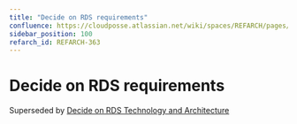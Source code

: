 ```yaml
---
title: "Decide on RDS requirements"
confluence: https://cloudposse.atlassian.net/wiki/spaces/REFARCH/pages/1173520412/REFARCH-363+-+Decide+on+RDS+requirements
sidebar_position: 100
refarch_id: REFARCH-363
---
```


# Decide on RDS requirements
Superseded by [Decide on RDS Technology and Architecture](/reference-architecture/fundamentals/design-decisions/foundational-application-dependencies/decide-on-rds-technology-and-architecture)


